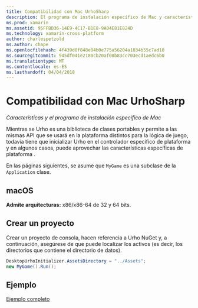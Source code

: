 ```yaml
---
title: Compatibilidad con Mac UrhoSharp
description: El programa de instalación específico de Mac y características para UrhoSharp.
ms.prod: xamarin
ms.assetid: 95FFBD36-14E9-4C17-B1E8-9A04E81E824D
ms.technology: xamarin-cross-platform
author: charlespetzold
ms.author: chape
ms.openlocfilehash: 4f439d8f848e84b0e775a56204a1834b55c7ad10
ms.sourcegitcommit: 945df041e2180cb20af08b83cc703ecd1aedc6b0
ms.translationtype: MT
ms.contentlocale: es-ES
ms.lasthandoff: 04/04/2018
---
```

# <a name="urhosharp-mac-support"></a>Compatibilidad con Mac UrhoSharp

_Características y el programa de instalación específico de Mac_

Mientras se Urho es una biblioteca de clases portables y permite a las mismas API que se usará en la plataforma distintos para la lógica de juego, todavía tiene que inicializar Urho en el controlador específico de plataforma y en algunos casos, puede aprovechar las características específicas de plataforma .

En las páginas siguientes, se asume que `MyGame` es una subclase de la `Application` clase.

## <a name="macos"></a>macOS

**Admite arquitecturas:** x86/x86-64 de 32 y 64 bits.

## <a name="creating-a-project"></a>Crear un proyecto

Crear un proyecto de consola, hacen referencia a Urho NuGet y, a continuación, asegúrese de que puede localizar los activos (es decir, los directorios que contiene el directorio de datos).

```csharp
DesktopUrhoInitializer.AssetsDirectory = "../Assets";
new MyGame().Run();
```

## <a name="example"></a>Ejemplo

[Ejemplo completo](https://github.com/xamarin/urho-samples/tree/master/FeatureSamples/Cocoa)


